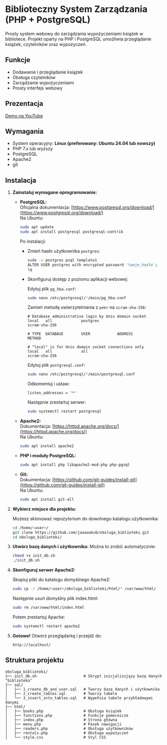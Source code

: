 # Biblioteczny System Zarządzania (PHP + PostgreSQL)

Prosty system webowy do zarządzania wypożyczeniami książek w bibliotece. Projekt oparty na PHP i PostgreSQL umożliwia przeglądanie książek, czytelników oraz wypożyczeń.

## Funkcje

- Dodawanie i przeglądanie książek  
- Obsługa czytelników  
- Zarządzanie wypożyczeniami  
- Prosty interfejs webowy

## Prezentacja

[Demo na YouTube](https://www.youtube.com/watch?v=OKbz3RPp_AI)

## Wymagania

- System operacyjny: **Linux (preferowany: Ubuntu 24.04 lub nowszy)**
- PHP 7.x lub wyższy
- PostgreSQL
- Apache2
- git

## Instalacja

1. **Zainstaluj wymagane oprogramowanie:**

   - **PostgreSQL:**  
     Oficjalna dokumentacja: [https://www.postgresql.org/download/](https://www.postgresql.org/download/)  
     Na Ubuntu:
     ```bash
     sudo apt update
     sudo apt install postgresql postgresql-contrib
     ```

     Po instalacji:

     - Zmień hasło użytkownika `postgres`:
       ```bash
       sudo -u postgres psql template1
       ALTER USER postgres with encrypted password 'twoje_hasło';
       \q
       ```

     - Skonfiguruj dostęp z poziomu aplikacji webowej:

       Edytuj plik `pg_hba.conf`:
       ```bash
       sudo nano /etc/postgresql/*/main/pg_hba.conf
       ```

       Zamień metodę uwierzytelniania z `peer` na `scram-sha-256`:
       ```
       # Database administrative login by Unix domain socket
       local   all             postgres                                scram-sha-256

       # TYPE  DATABASE        USER            ADDRESS                 METHOD

       # "local" is for Unix domain socket connections only
       local   all             all                                     scram-sha-256

       ```

       Edytuj plik `postgresql.conf`:
       ```bash
       sudo nano /etc/postgresql/*/main/postgresql.conf
       ```

       Odkomentuj i ustaw:
       ```
       listen_addresses = '*'
       ```

       Następnie zrestartuj serwer:
       ```bash
       sudo systemctl restart postgresql
       ```

   - **Apache2:**  
     Dokumentacja: [https://httpd.apache.org/docs/](https://httpd.apache.org/docs/)  
     Na Ubuntu:
     ```bash
     sudo apt install apache2
     ```

   - **PHP i moduły PostgreSQL:**
     ```bash
     sudo apt install php libapache2-mod-php php-pgsql
     ```

   - **Git:**  
     Dokumentacja: [https://github.com/git-guides/install-git](https://github.com/git-guides/install-git)  
     Na Ubuntu:
     ```bash
     sudo apt install git-all
     ```

2. **Wybierz miejsce dla projektu:**

   Możesz sklonować repozytorium do dowolnego katalogu użytkownika:
   ```bash
   cd /home/<user>/
   git clone https://github.com/jaaaaakub/obsluga_biblioteki.git
   cd obsluga_biblioteki/
   ```

3. **Utwórz bazę danych i użytkownika:**
   Można to zrobić automatycznie:
   ```bash
   chmod +x init_db.sh
   ./init_db.sh
   ```

4. **Skonfiguruj serwer Apache2:**

   Skopiuj pliki do katalogu domyślnego Apache2:
   ```bash
   sudo cp -r /home/<user>/obsluga_biblioteki/html/* /var/www/html/
   ```
   Następnie usuń domyślny plik index.html:
   ```bash
   sudo rm /var/www/html/index.html
   ```

   Potem zrestartuj Apache:
   ```bash
   sudo systemctl restart apache2
   ```

5. **Gotowe!**
   Otwórz przeglądarkę i przejdź do:
   ```
   http://localhost/
   ```

## Struktura projektu

```
obsluga_biblioteki/
├── init_db.sh                     # Skrypt inicjalizujązy bazę danych "biblioteka"
├── sql/
│   ├── 1_create_db_and_user.sql   # Tworzy bazę danych i użytkownika
│   ├── 2_create_tables.sql        # Tworzy tabele
│   └── 3_insert_into_tables.sql   # Wypełnia tabele przykładowymi danymi
├── html/
│   ├── books.php                  # Obsługa książek
│   ├── functions.php              # Funkcje pomocnicze
│   ├── index.php                  # Strona główna
│   ├── menu.php                   # Pasek nawigacji
│   ├── readers.php                # Obsługa użytkowników
│   ├── rentals.php                # Obsługa wypożyczeń
│   └── style.css                  # Styl CSS
```
